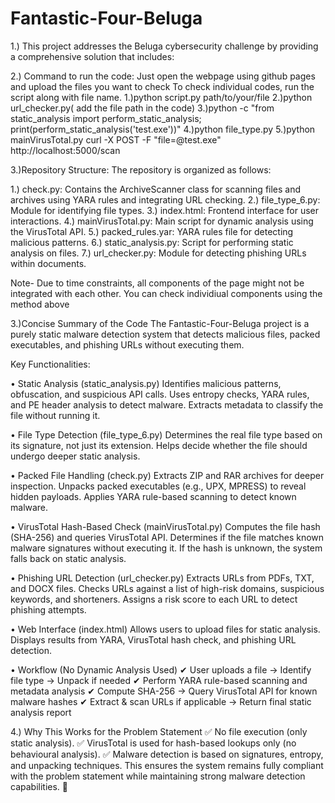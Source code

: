 # Fantastic-Four-Beluga
1.)	This project addresses the Beluga cybersecurity challenge by providing a comprehensive solution that includes:

2.) Command to run the code:
Just open the webpage using github pages and upload the files you want to check
To check individual codes, run the script along with file name. 
1.)python script.py path/to/your/file
2.)python url_checker.py( add the file path in the code)
3.)python -c "from static_analysis import perform_static_analysis; print(perform_static_analysis('test.exe'))"
4.)python file_type.py <file-to-analyze>
5.)python mainVirusTotal.py curl -X POST -F "file=@test.exe" http://localhost:5000/scan



3.)Repository Structure:
The repository is organized as follows:

1.)	check.py: Contains the ArchiveScanner class for scanning files and archives using YARA rules and integrating URL checking.
2.)	file_type_6.py: Module for identifying file types.
3.)	index.html: Frontend interface for user interactions.
4.)	mainVirusTotal.py: Main script for dynamic analysis using the VirusTotal API.
5.)	packed_rules.yar: YARA rules file for detecting malicious patterns.
6.)	static_analysis.py: Script for performing static analysis on files.
7.)	url_checker.py: Module for detecting phishing URLs within documents.

Note- Due to time constraints, all components of the page might not be integrated with each other. You can check individiual components using the method above

3.)Concise Summary of the Code
The Fantastic-Four-Beluga project is a purely static malware detection system that detects malicious files, packed executables, and phishing URLs without executing them.

Key Functionalities:

•	Static Analysis (static_analysis.py)
Identifies malicious patterns, obfuscation, and suspicious API calls.
Uses entropy checks, YARA rules, and PE header analysis to detect malware.
Extracts metadata to classify the file without running it.

•	File Type Detection (file_type_6.py)
Determines the real file type based on its signature, not just its extension.
Helps decide whether the file should undergo deeper static analysis.

•	Packed File Handling (check.py)
Extracts ZIP and RAR archives for deeper inspection.
Unpacks packed executables (e.g., UPX, MPRESS) to reveal hidden payloads.
Applies YARA rule-based scanning to detect known malware.

•	VirusTotal Hash-Based Check (mainVirusTotal.py)
Computes the file hash (SHA-256) and queries VirusTotal API.
Determines if the file matches known malware signatures without executing it.
If the hash is unknown, the system falls back on static analysis.

•	Phishing URL Detection (url_checker.py)
Extracts URLs from PDFs, TXT, and DOCX files.
Checks URLs against a list of high-risk domains, suspicious keywords, and shorteners.
Assigns a risk score to each URL to detect phishing attempts.

•	Web Interface (index.html)
Allows users to upload files for static analysis.
Displays results from YARA, VirusTotal hash check, and phishing URL detection.

•	Workflow (No Dynamic Analysis Used)
	✔ User uploads a file → Identify file type → Unpack if needed
	✔ Perform YARA rule-based scanning and metadata analysis
	✔ Compute SHA-256 → Query VirusTotal API for known malware hashes
	✔ Extract & scan URLs if applicable → Return final static analysis report

4.) Why This Works for the Problem Statement
✅ No file execution (only static analysis).
✅ VirusTotal is used for hash-based lookups only (no behavioural analysis).
✅ Malware detection is based on signatures, entropy, and unpacking techniques.
This ensures the system remains fully compliant with the problem statement while maintaining strong malware detection capabilities. 🚀

